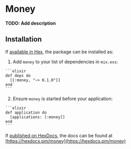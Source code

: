 # Money

**TODO: Add description**

## Installation

If [available in Hex](https://hex.pm/docs/publish), the package can be installed as:

  1. Add `money` to your list of dependencies in `mix.exs`:

    ```elixir
    def deps do
      [{:money, "~> 0.1.0"}]
    end
    ```

  2. Ensure `money` is started before your application:

    ```elixir
    def application do
      [applications: [:money]]
    end
    ```

If [published on HexDocs](https://hex.pm/docs/tasks#hex_docs), the docs can
be found at [https://hexdocs.pm/money](https://hexdocs.pm/money)

